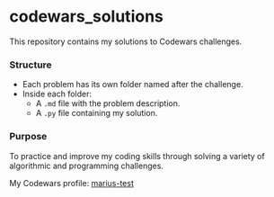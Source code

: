 # codewars_solutions

This repository contains my solutions to Codewars challenges.

### Structure

- Each problem has its own folder named after the challenge.
- Inside each folder:
  - A `.md` file with the problem description.
  - A `.py` file containing my solution.

### Purpose

To practice and improve my coding skills through solving a variety of algorithmic and programming challenges.

My Codewars profile: [marius-test](https://www.codewars.com/users/marius-test)
